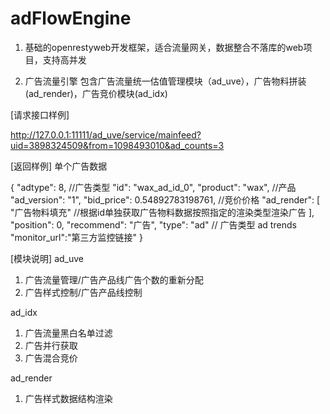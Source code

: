 # adFlowEngine
1. 基础的openrestyweb开发框架，适合流量网关，数据整合不落库的web项目，支持高并发

2. 广告流量引擎 包含广告流量统一估值管理模块（ad_uve），广告物料拼装(ad_render)，广告竞价模块(ad_idx)

[请求接口样例]

http://127.0.0.1:11111/ad_uve/service/mainfeed?uid=3898324509&from=1098493010&ad_counts=3

[返回样例]
单个广告数据

{
 "adtype": 8, //广告类型
 "id": "wax_ad_id_0",
 "product": "wax", //产品
 "ad_version": "1",
 "bid_price": 0.54892783198761, //竞价价格
 "ad_render": [
   "广告物料填充" //根据id单独获取广告物料数据按照指定的渲染类型渲染广告
                    ],
  "position": 0,
  "recommend": "广告",
  "type": "ad" // 广告类型 ad  trends
  "monitor_url":"第三方监控链接"
                }
                

[模块说明]
ad_uve
1. 广告流量管理/广告产品线广告个数的重新分配
2. 广告样式控制/广告产品线控制

 
ad_idx
1. 广告流量黑白名单过滤
2. 广告并行获取
3. 广告混合竞价

ad_render
1. 广告样式数据结构渲染

